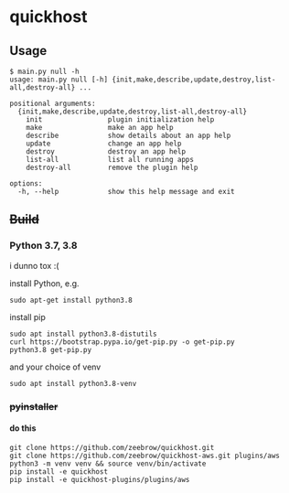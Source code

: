 # quickhost

## 



## Usage

```
$ main.py null -h
usage: main.py null [-h] {init,make,describe,update,destroy,list-all,destroy-all} ...

positional arguments:
  {init,make,describe,update,destroy,list-all,destroy-all}
    init                plugin initialization help
    make                make an app help
    describe            show details about an app help
    update              change an app help
    destroy             destroy an app help
    list-all            list all running apps
    destroy-all         remove the plugin help

options:
  -h, --help            show this help message and exit

```


## ~~Build~~

### Python 3.7, 3.8

i dunno tox :( 


install Python, e.g.

`sudo apt-get install python3.8`

install pip

```
sudo apt install python3.8-distutils
curl https://bootstrap.pypa.io/get-pip.py -o get-pip.py
python3.8 get-pip.py
```

and your choice of venv

```
sudo apt install python3.8-venv
```

### ~~pyinstaller~~

#### do this
```
git clone https://github.com/zeebrow/quickhost.git
git clone https://github.com/zeebrow/quickhost-aws.git plugins/aws
python3 -m venv venv && source venv/bin/activate
pip install -e quickhost
pip install -e quickhost-plugins/plugins/aws
```
